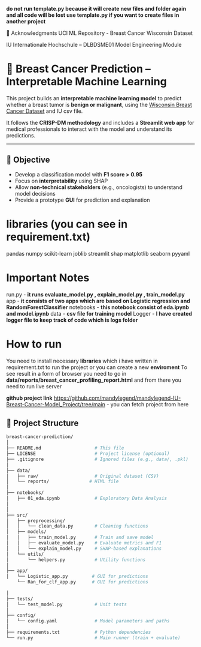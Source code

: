 **do not run template.py because it will create new files and folder again and all code will be lost use template.py if you want to create files in another project**


🙏 Acknowledgments
UCI ML Repository - Breast Cancer Wisconsin Dataset

IU Internationale Hochschule – DLBDSME01 Model Engineering Module

# 🧠 Breast Cancer Prediction – Interpretable Machine Learning

This project builds an **interpretable machine learning model** to predict whether a breast tumor is **benign or malignant**, using the [Wisconsin Breast Cancer Dataset](https://archive.ics.uci.edu/ml/datasets/Breast+Cancer+Wisconsin+(Diagnostic)) and IU csv file.

It follows the **CRISP-DM methodology** and includes a **Streamlit web app** for medical professionals to interact with the model and understand its predictions.

---

## 📌 Objective

- Develop a classification model with **F1 score > 0.95**
- Focus on **interpretability** using SHAP
- Allow **non-technical stakeholders** (e.g., oncologists) to understand model decisions
- Provide a prototype **GUI** for prediction and explanation



# libraries (you can see in requirement.txt)
pandas
numpy
scikit-learn
joblib
streamlit
shap
matplotlib
seaborn
pyyaml



# Important Notes

run.py - **it runs evaluate_model.py , explain_model.py , train_model.py**
app - **it consists of two apps which are based on Logistic regression and RandomForestClassifier**
notebooks - **this notebook consist of eda.ipynb and model.ipynb**
data - **csv file for training model**
Logger - **I have created logger file to keep track of code which is logs folder**



# How to run 
You need to install necessary  **libraries** which i have written in requirement.txt to run the project or you can create a new **enviroment**
To see result in a form of browser you need to go in **data/reports/breast_cancer_profiling_report.html** and from there you need to run live server
       

    

**github project link**
https://github.com/mandylegend/mandylegend-IU-Breast-Cancer-Model_Project/tree/main - you can fetch project from here 

## 🧱 Project Structure

```bash
breast-cancer-prediction/
│
├── README.md                    # This file
├── LICENSE                      # Project license (optional)
├── .gitignore                   # Ignored files (e.g., data/, .pkl)
│
├── data/
│   ├── raw/                     # Original dataset (CSV)
│   └── reports/               # HTML file
│
├── notebooks/
│   ├── 01_eda.ipynb             # Exploratory Data Analysis
│   
│
├── src/
│   ├── preprocessing/
│   │   └── clean_data.py        # Cleaning functions
│   ├── models/
│   │   ├── train_model.py       # Train and save model
│   │   ├── evaluate_model.py    # Evaluate metrics and F1
│   │   └── explain_model.py     # SHAP-based explanations
│   └── utils/
│       └── helpers.py           # Utility functions
│
├── app/
│   └── Logistic_app.py         # GUI for predictions
    └── Ran_for_clf_app.py      # GUI for predictions
    
│
├── tests/
│   └── test_model.py            # Unit tests
│
├── config/
│   └── config.yaml              # Model parameters and paths
│
├── requirements.txt             # Python dependencies
└── run.py                       # Main runner (train + evaluate)



